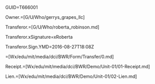 GUID=T666001

Owner.=[G/U/Who/gerrys_grapes_llc]

Transferor.=[G/U/Who/roberta_robinson.md]

Transferor.xSignature=xRoberta

Transferor.Sign.YMD=2016-08-27T18:08Z

=[Wx/edu/mit/media/dci/BWR/Form/Transfer/0.md]

Receipt.=[Wx/edu/mit/media/dci/BWR/Demo/Unit-01/01-Receipt.md]
  
Lien.=[Wx/edu/mit/media/dci/BWR/Demo/Unit-01/02-Lien.md]